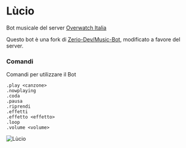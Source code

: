 
# Lùcio
Bot musicale del server [Overwatch Italia](https://discord.gg/overwatchitalia)

Questo bot è una fork di [Zerio-Dev/Music-Bot](https://github.com/ZerioDev/Music-bot), modificato a favore del server.
### Comandi
Comandi per utilizzare il Bot

```
.play <canzone>
.nowplaying
.coda
.pausa 
.riprendi
.effetti   
.effetto <effetto>
.loop
.volume <volume>
```

![Lùcio](https://cdn.discordapp.com/attachments/780836554192191538/789413459414614036/Informazioni.png)
